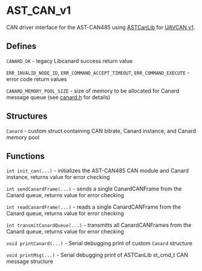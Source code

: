 # AST_CAN_v1

CAN driver interface for the AST-CAN485 using [ASTCanLib](https://github.com/Atlantis-Specialist-Technologies/AST_CAN_Arduino_Library/blob/master/src/ASTCanLib.h) for [UAVCAN v1](https://uavcan.org/).

## Defines

`CANARD_OK` - legacy Libcanard success return value

`ERR_INVALID_NODE_ID`, `ERR_COMMAND_ACCEPT_TIMEOUT`, `ERR_COMMAND_EXECUTE` - error code return values

`CANARD_MEMORY_POOL_SIZE` - size of memory to be allocated for Canard message queue (see [canard.h](https://github.com/UAVCAN/libcanard/blob/legacy-v0/canard.h) for details)

## Structures

`Canard` - custom struct containing CAN bitrate, Canard instance, and Canard memory pool

## Functions

`int init_can(...)` - initializes the AST-CAN485 CAN module and Canard instance, returns value for error checking

`int sendCanardFrame(...)` - sends a single CanardCANFrame from the Canard queue, returns value for error checking

`int readCanardFrame(...)` - reads a single CanardCANFrame from the Canard queue, returns value for error checking

`int transmitCanardQueue(...)` - transmitts all CanardCANFrames from the Canard queue, returns value for error checking

`void printCanard(...)` - Serial debugging print of custom `Canard` structure

`void printMsg(...)` - Serial debugging print of ASTCanLib st_cmd_t CAN message structure
